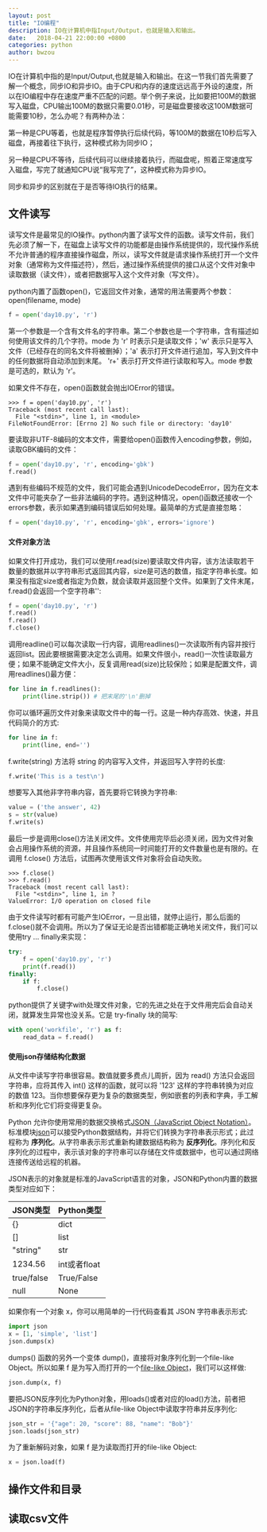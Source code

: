 ```yaml
---
layout: post
title: "IO编程"
description: IO在计算机中指Input/Output，也就是输入和输出。
date:   2018-04-21 22:00:00 +0800
categories: python
author: bwzou
---
```

IO在计算机中指的是Input/Output,也就是输入和输出。在这一节我们首先需要了解一个概念，同步IO和异步IO。由于CPU和内存的速度远远高于外设的速度，所以在IO编程中存在速度严重不匹配的问题。举个例子来说，比如要把100M的数据写入磁盘，CPU输出100M的数据只需要0.01秒，可是磁盘要接收这100M数据可能需要10秒，怎么办呢？有两种办法：

第一种是CPU等着，也就是程序暂停执行后续代码，等100M的数据在10秒后写入磁盘，再接着往下执行，这种模式称为同步IO；

另一种是CPU不等待，后续代码可以继续接着执行，而磁盘呢，照着正常速度写入磁盘，写完了就通知CPU说“我写完了”，这种模式称为异步IO。

同步和异步的区别就在于是否等待IO执行的结果。

## 文件读写
读写文件是最常见的IO操作。python内置了读写文件的函数。读写文件前，我们先必须了解一下，在磁盘上读写文件的功能都是由操作系统提供的，现代操作系统不允许普通的程序直接操作磁盘，所以，读写文件就是请求操作系统打开一个文件对象（通常称为文件描述符），然后，通过操作系统提供的接口从这个文件对象中读取数据（读文件），或者把数据写入这个文件对象（写文件）。

python内置了函数open()，它返回文件对象，通常的用法需要两个参数：open(filename, mode)
```python
f = open('day10.py', 'r')
```
第一个参数是一个含有文件名的字符串。第二个参数也是一个字符串，含有描述如何使用该文件的几个字符。mode 为 'r' 时表示只是读取文件；'w' 表示只是写入文件（已经存在的同名文件将被删掉）；'a' 表示打开文件进行追加，写入到文件中的任何数据将自动添加到末尾。 'r+' 表示打开文件进行读取和写入。mode 参数是可选的，默认为 'r'。

如果文件不存在，open()函数就会抛出IOError的错误。
```
>>> f = open('day10.py', 'r')
Traceback (most recent call last):
  File "<stdin>", line 1, in <module>
FileNotFoundError: [Errno 2] No such file or directory: 'day10'
```
要读取非UTF-8编码的文本文件，需要给open()函数传入encoding参数，例如，读取GBK编码的文件：
```python
f = open('day10.py', 'r', encoding='gbk')
f.read()
```
遇到有些编码不规范的文件，我们可能会遇到UnicodeDecodeError，因为在文本文件中可能夹杂了一些非法编码的字符。遇到这种情况，open()函数还接收一个errors参数，表示如果遇到编码错误后如何处理。最简单的方式是直接忽略：
```python
f = open('day10.py', 'r', encoding='gbk', errors='ignore')
```

#### 文件对象方法
如果文件打开成功，我们可以使用f.read(size)要读取文件内容，该方法读取若干数量的数据并以字符串形式返回其内容，size是可选的数值，指定字符串长度。如果没有指定size或者指定为负数，就会读取并返回整个文件。如果到了文件末尾，f.read()会返回一个空字符串'':
```python
f = open('day10.py', 'r')
f.read()
f.read()
f.close()
```
调用readline()可以每次读取一行内容，调用readlines()一次读取所有内容并按行返回list。因此要根据需要决定怎么调用。如果文件很小，read()一次性读取最方便；如果不能确定文件大小，反复调用read(size)比较保险；如果是配置文件，调用readlines()最方便：
```python
for line in f.readlines():
    print(line.strip()) # 把末尾的'\n'删掉
```
你可以循环遍历文件对象来读取文件中的每一行。这是一种内存高效、快速，并且代码简介的方式:
```python
for line in f:
    print(line, end='')
```
f.write(string) 方法将 string 的内容写入文件，并返回写入字符的长度:
```python
f.write('This is a test\n')
```
想要写入其他非字符串内容，首先要将它转换为字符串:
```python
value = ('the answer', 42)
s = str(value)
f.write(s)
```
最后一步是调用close()方法关闭文件。文件使用完毕后必须关闭，因为文件对象会占用操作系统的资源，并且操作系统同一时间能打开的文件数量也是有限的。在调用 f.close() 方法后，试图再次使用该文件对象将会自动失败。
```
>>> f.close()
>>> f.read()
Traceback (most recent call last):
  File "<stdin>", line 1, in ?
ValueError: I/O operation on closed file
```
由于文件读写时都有可能产生IOError，一旦出错，就停止运行，那么后面的f.close()就不会调用。所以为了保证无论是否出错都能正确地关闭文件，我们可以使用try ... finally来实现：
```python
try:
    f = open('day10.py', 'r')
    print(f.read())
finally:
    if f:
        f.close()
```
python提供了关键字with处理文件对象，它的先进之处在于文件用完后会自动关闭，就算发生异常也没关系。它是 try-finally 块的简写:
```python
with open('workfile', 'r') as f:
    read_data = f.read()
```
#### 使用json存储结构化数据
从文件中读写字符串很容易。数值就要多费点儿周折，因为 read() 方法只会返回字符串，应将其传入 int() 这样的函数，就可以将 '123' 这样的字符串转换为对应的数值 123。当你想要保存更为复杂的数据类型，例如嵌套的列表和字典，手工解析和序列化它们将变得更复杂。

Python 允许你使用常用的数据交换格式[JSON（JavaScript Object Notation）](http://json.org/)。标准模块[json](https://docs.python.org/3/library/json.html#module-json)可以接受Python数据结构，并将它们转换为字符串表示形式；此过程称为 **序列化**。从字符串表示形式重新构建数据结构称为 **反序列化**。序列化和反序列化的过程中，表示该对象的字符串可以存储在文件或数据中，也可以通过网络连接传送给远程的机器。

JSON表示的对象就是标准的JavaScript语言的对象，JSON和Python内置的数据类型对应如下：

JSON类型     |  Python类型
-------------|----------------------
{}           | dict
[]           | list
"string"     | str
1234.56      | int或者float
true/false   | True/False
null         | None

如果你有一个对象 x，你可以用简单的一行代码查看其 JSON 字符串表示形式:
```python
import json
x = [1, 'simple', 'list']
json.dumps(x)
```
dumps() 函数的另外一个变体 dump()，直接将对象序列化到一个file-like Object。所以如果 f 是为写入而打开的一个[file-like Object](https://docs.python.org/3/glossary.html#term-file-object)，我们可以这样做:
```python
json.dump(x, f)
```
要把JSON反序列化为Python对象，用loads()或者对应的load()方法，前者把JSON的字符串反序列化，后者从file-like Object中读取字符串并反序列化:
```python
json_str = '{"age": 20, "score": 88, "name": "Bob"}'
json.loads(json_str)
```
为了重新解码对象，如果 f 是为读取而打开的file-like Object:
```python
x = json.load(f)
```
## 操作文件和目录

## 读取csv文件



